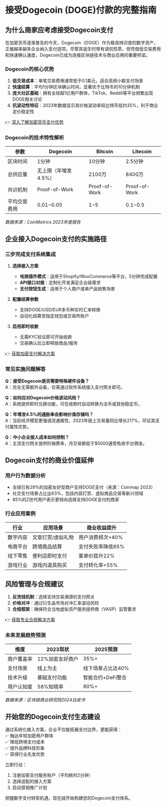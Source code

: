# 接受Dogecoin (DOGE)付款的完整指南  

## 为什么商家应考虑接受Dogecoin支付  

在加密货币逐渐普及的今天，Dogecoin（DOGE）作为极具辨识度的数字资产，正被越来越多企业纳入支付选项。尽管其诞生时带有调侃性质，但凭借低交易费用和快速确认速度，Dogecoin已成为连接区块链技术与商业应用的重要桥梁。  

### Dogecoin的核心优势  
1. **低交易成本**：单笔交易费用通常低于0.1美元，适合高频小额支付场景  
2. **快速结算**：平均1分钟区块确认时间，显著优于比特币的10分钟机制  
3. **庞大社区基础**：拥有全球超1亿用户群体，TikTok、Reddit等平台频繁出现DOGE相关讨论  
4. **抗波动性特征**：2023年数据显示其价格波动率较比特币低约35%，利于商业定价稳定性  

👉 [深入了解加密货币支付优势](https://bit.ly/okx_welcome)  

### Dogecoin的技术特性解析  

| 参数          | Dogecoin       | Bitcoin       | Litecoin      |  
|---------------|----------------|---------------|---------------|  
| 区块时间       | 1分钟          | 10分钟        | 2.5分钟       |  
| 总供应量       | 无上限（年增发4.5%） | 2100万        | 8400万        |  
| 共识机制       | Proof-of-Work  | Proof-of-Work | Proof-of-Work |  
| 平均交易费用   | $0.01-$0.05    | $1-$5         | $0.1-$0.5     |  

*数据来源：CoinMetrics 2023年度报告*  

## 企业接入Dogecoin支付的实施路径  

### 三步完成支付系统集成  

1. **选择接入方案**  
   - **电商插件模式**：适用于Shopify/WooCommerce等平台，5分钟完成配置  
   - **API接口对接**：定制化开发满足企业级需求  
   - **支付按钮生成**：适用于个人商户或单产品销售场景  

2. **配置结算参数**  
   - 支持DOGE/USD/EUR多币种实时汇率转换  
   - 自动化结算至指定钱包或交易所账户  

3. **启用即时收款**  
   - 无需KYC验证即可开始收款  
   - 交易确认后立即释放商品/服务  

👉 [获取加密支付解决方案](https://bit.ly/okx_welcome)  

### 常见实施问题解答  

**Q：接受Dogecoin是否需要特殊硬件设备？**  
A：完全无需额外设备，仅需通过软件系统接入支付网关即可。  

**Q：如何应对Dogecoin价格波动风险？**  
A：系统提供即时兑换功能，可在收款时自动转换为法币或其他稳定币。  

**Q：年增发4.5%的通胀率会影响价值存储吗？**  
A：当前经济模型更强调流通属性，2023年链上交易量同比增长217%，印证其支付属性优势。  

**Q：中小企业接入成本如何控制？**  
A：主流支付网关提供阶梯费率，月交易额低于$5000通常免收平台佣金。  

## Dogecoin支付的商业价值延伸  

### 用户行为数据分析  
- 全球已有29%的加密友好型商户支持DOGE支付（来源：Coinmap 2023）  
- 社交支付场景占比达63%，包括内容打赏、虚拟商品交易等新兴领域  
- 85%的Z世代用户表示更倾向选择支持DOGE支付的商家  

### 行业应用案例  

| 行业          | 应用场景                 | 商业收益提升 |  
|---------------|--------------------------|--------------|  
| 数字内容      | 文章打赏/虚拟礼物        | 用户消费频次+40% |  
| 电商平台      | 跨境商品结算             | 支付失败率降低65% |  
| 线下零售      | 便利店即时支付           | 客单价提升22%     |  
| 游戏行业      | 游戏内道具购买           | 支付转化率+55%    |  

## 风险管理与合规建议  

1. **反洗钱机制**：选择支持交易溯源的支付网关  
2. **价格对冲**：通过衍生品市场对冲汇率波动风险  
3. **合规框架**：确保符合当地虚拟资产服务提供商（VASP）监管要求  

👉 [获取专业合规解决方案](https://bit.ly/okx_welcome)  

### 未来发展趋势预测  

| 维度          | 2023现状          | 2025预测          |  
|---------------|-------------------|-------------------|  
| 商户覆盖率    | 12%加密友好商户   | 35%+              |  
| 支付场景      | 线上为主          | 线下场景占比达40% |  
| 技术升级      | 基础支付功能      | 智能合约+DeFi整合 |  
| 用户认知度    | 58%知晓率         | 80%+              |  

*数据来源：区块链商业研究院2024白皮书*  

## 开始您的Dogecoin支付生态建设  

通过系统化接入方案，企业不仅能拓展支付边界，更能获得：  
✅ 触达年轻加密用户群体  
✅ 降低跨境支付成本  
✅ 提升品牌科技形象  
✅ 获得行业先发优势  

立即行动：  
1. 注册加密支付服务账户（平均耗时2分钟）  
2. 选择适配的接入方案  
3. 启动营销推广计划  

把握数字支付转型机遇，现在就开始构建您的Dogecoin支付体系。
